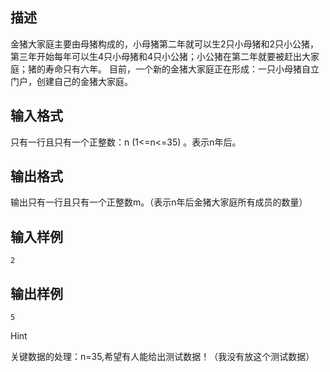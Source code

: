 ## 描述

金猪大家庭主要由母猪构成的，小母猪第二年就可以生2只小母猪和2只小公猪，第三年开始每年可以生4只小母猪和4只小公猪；小公猪在第二年就要被赶出大家庭；猪的寿命只有六年。 目前，一个新的金猪大家庭正在形成：一只小母猪自立门户，创建自己的金猪大家庭。 

## 输入格式

只有一行且只有一个正整数：n (1<=n<=35) 。表示n年后。

## 输出格式

输出只有一行且只有一个正整数m。（表示n年后金猪大家庭所有成员的数量）

## 输入样例

```plaintext
2
```

## 输出样例

```plaintext
5
```

Hint

关键数据的处理：n=35,希望有人能给出测试数据！（我没有放这个测试数据）



 

